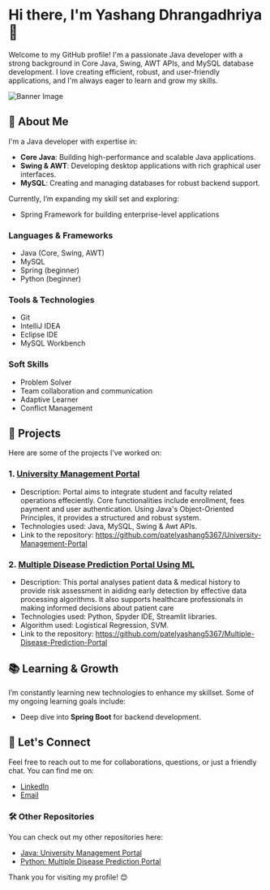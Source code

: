 # Hi there, I'm Yashang Dhrangadhriya 👋

Welcome to my GitHub profile! I'm a passionate Java developer with a strong background in Core Java, Swing, AWT APIs, and MySQL database development. I love creating efficient, robust, and user-friendly applications, and I'm always eager to learn and grow my skills.

![Banner Image](https://via.placeholder.com/1200x300?text=Java+Developer)  <!-- Replace with your own image -->

## 🚀 About Me

I'm a Java developer with expertise in:

- **Core Java**: Building high-performance and scalable Java applications.
- **Swing & AWT**: Developing desktop applications with rich graphical user interfaces.
- **MySQL**: Creating and managing databases for robust backend support.

Currently, I’m expanding my skill set and exploring:
- Spring Framework for building enterprise-level applications

### Languages & Frameworks
- Java (Core, Swing, AWT)
- MySQL
- Spring (beginner)
- Python (beginner)

### Tools & Technologies
- Git
- IntelliJ IDEA
- Eclipse IDE
- MySQL Workbench

### Soft Skills
- Problem Solver
- Team collaboration and communication
- Adaptive Learner
- Conflict Management

## 📂 Projects

Here are some of the projects I've worked on:

### 1. **[University Management Portal](https://github.com/patelyashang5367/University-Management-Portal)**

- Description: Portal aims to integrate student and faculty related operations effeciently. Core functionalities
               include enrollment, fees payment and user authentication. Using Java's Object-Oriented Principles,
               it provides a structured and robust system.
- Technologies used: Java, MySQL, Swing & Awt APIs.
- Link to the repository: https://github.com/patelyashang5367/University-Management-Portal

### 2. **[Multiple Disease Prediction Portal Using ML](https://github.com/patelyashang5367/Multiple-Disease-Prediction-Portal)**

- Description: This portal analyses patient data & medical history to provide risk assessment in aididng early detection
               by effective data processing algorithms. It also supports healthcare professionals in making informed
               decisions about patient care
- Technologies used: Python, Spyder IDE, Streamlit libraries.
- Algorithm used: Logistical Regression, SVM.
- Link to the repository: https://github.com/patelyashang5367/Multiple-Disease-Prediction-Portal

## 📚 Learning & Growth

I’m constantly learning new technologies to enhance my skillset. Some of my ongoing learning goals include:

- Deep dive into **Spring Boot** for backend development.

## 💬 Let's Connect

Feel free to reach out to me for collaborations, questions, or just a friendly chat. You can find me on:

- [LinkedIn](https://www.linkedin.com/in/yashang-dhrangadhriya)
- [Email](mailto:patelyashang5367@gmail.com)

### 🛠️ Other Repositories

You can check out my other repositories here:

- [Java: University Management Portal](https://github.com/patelyashang5367/University-Management-Portal)
- [Python: Multiple Disease Prediction Portal](https://github.com/patelyashang5367/Multiple-Disease-Prediction-Portal)


Thank you for visiting my profile! 😊

